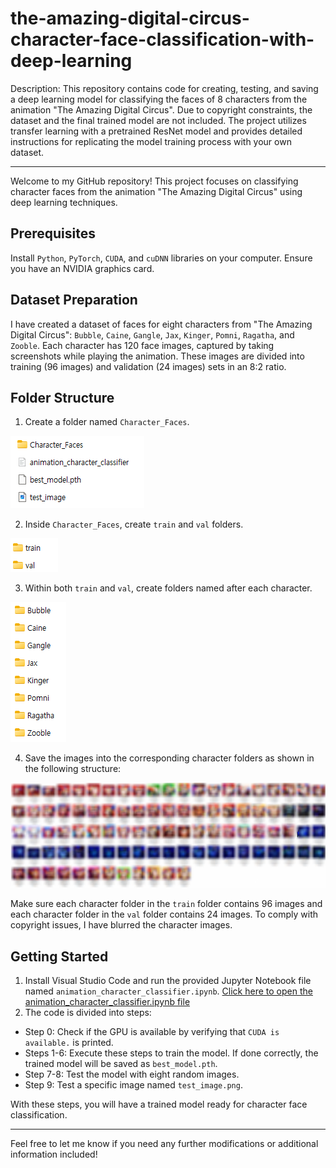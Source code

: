 # the-amazing-digital-circus-character-face-classification-with-deep-learning
Description: This repository contains code for creating, testing, and saving a deep learning model for classifying the faces of 8 characters from the animation "The Amazing Digital Circus". Due to copyright constraints, the dataset and the final trained model are not included. The project utilizes transfer learning with a pretrained ResNet model and provides detailed instructions for replicating the model training process with your own dataset.

---

Welcome to my GitHub repository! This project focuses on classifying character faces from the animation "The Amazing Digital Circus" using deep learning techniques.

## Prerequisites
Install `Python`, `PyTorch`, `CUDA`, and `cuDNN` libraries on your computer.
Ensure you have an NVIDIA graphics card.

## Dataset Preparation
I have created a dataset of faces for eight characters from "The Amazing Digital Circus": `Bubble`, `Caine`, `Gangle`, `Jax`, `Kinger`, `Pomni`, `Ragatha`, and `Zooble`. Each character has 120 face images, captured by taking screenshots while playing the animation. These images are divided into training (96 images) and validation (24 images) sets in an 8:2 ratio.

## Folder Structure
1. Create a folder named `Character_Faces`.

![image1](images/path1.png)

2. Inside `Character_Faces`, create `train` and `val` folders.

![image2](images/path2.png)

3. Within both `train` and `val`, create folders named after each character.

![image3](images/path3.png)

4. Save the images into the corresponding character folders as shown in the following structure:

![image4](images/path4.png)

Make sure each character folder in the `train` folder contains 96 images and each character folder in the `val` folder contains 24 images. To comply with copyright issues, I have blurred the character images.

## Getting Started
1. Install Visual Studio Code and run the provided Jupyter Notebook file named `animation_character_classifier.ipynb`. [Click here to open the animation_character_classifier.ipynb file](./animation_character_classifier.ipynb)
2. The code is divided into steps:
- Step 0: Check if the GPU is available by verifying that `CUDA is available.` is printed.
- Steps 1-6: Execute these steps to train the model. If done correctly, the trained model will be saved as `best_model.pth`.
- Step 7-8: Test the model with eight random images.
- Step 9: Test a specific image named `test_image.png`.

With these steps, you will have a trained model ready for character face classification.

---

Feel free to let me know if you need any further modifications or additional information included!
